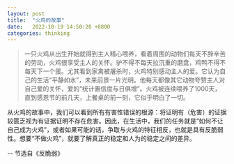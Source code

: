 ```yaml
---
layout: post
title:  "火鸡的故事"
date:   2022-10-19 14:50:20 +0800
categories: thinking
---
```


> 一只火鸡从出生开始就得到主人精心喂养，看着周围的动物们每天不辞辛苦的劳动，火鸡很享受主人的关怀。驴不得不每天拉沉重的磨盘，鸡鸭不得不每天下一个蛋。尤其看到家禽被屠杀时，火鸡特别感动主人的爱。它认为自己的生活“平静如水”，未来前景一片光明。他每天都像其它动物夸赞主人对自己爱的关怀，爱的“统计置信度与日俱增”。火鸡被连续喂养了1000天，直到感恩节的前几天，上餐桌的前一刻，它似乎明白了一切。

从火鸡的故事中，我们可以看到所有有害性错误的根源：将证明有（危害）的证据较匮乏视为有证据证明不存在危害。因此，在生活中，我们的任务就是“如何不让自己成为火鸡”，或者如果可能的话，争取与火鸡的特征相反，也就是具有反脆弱性。想要“不做火鸡”，就要了解真正的稳定和人为的稳定之间的差异。

-- 节选自《反脆弱》